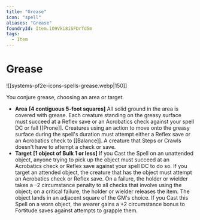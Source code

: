 ```yaml
---
title: "Grease"
icon: "spell"
aliases: "Grease"
foundryId: Item.iO9Vki8iSFDrTd5m
tags:
  - Item
---
```


# Grease
![[systems-pf2e-icons-spells-grease.webp|150]]

You conjure grease, choosing an area or target.

*   **Area** **\[4 contiguous 5-foot squares\]** All solid ground in the area is covered with grease. Each creature standing on the greasy surface must succeed at a Reflex save or an Acrobatics check against your spell DC or fall [[Prone]]. Creatures using an action to move onto the greasy surface during the spell's duration must attempt either a Reflex save or an Acrobatics check to [[Balance]]. A creature that Steps or Crawls doesn't have to attempt a check or save.
*   **Target** **\[1 object of Bulk 1 or less\]** If you Cast the Spell on an unattended object, anyone trying to pick up the object must succeed at an Acrobatics check or Reflex save against your spell DC to do so. If you target an attended object, the creature that has the object must attempt an Acrobatics check or Reflex save. On a failure, the holder or wielder takes a –2 circumstance penalty to all checks that involve using the object; on a critical failure, the holder or wielder releases the item. The object lands in an adjacent square of the GM's choice. If you Cast this Spell on a worn object, the wearer gains a +2 circumstance bonus to Fortitude saves against attempts to grapple them.
